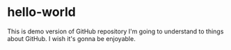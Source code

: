 # hello-world
This is demo version of GitHub repository
I'm going to understand to things about GitHub. I wish it's gonna be enjoyable.
